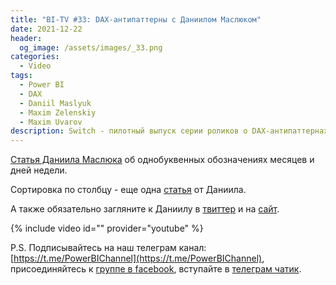 ```yaml
---
title: "BI-TV #33: DAX-антипаттерны с Даниилом Маслюком"
date: 2021-12-22
header:
  og_image: /assets/images/_33.png
categories:
  - Video
tags:
  - Power BI
  - DAX
  - Daniil Maslyuk
  - Maxim Zelenskiy
  - Maxim Uvarov
description: Switch - пилотный выпуск серии роликов о DAX-антипаттернах с Даниилом Маслюком.
---
```


[Статья Даниила Маслюка](https://xxlbi.com/blog/single-letter-day-month-names/) об однобуквенных обозначениях месяцев и дней недели.

Сортировка по столбцу - еще одна [статья](https://xxlbi.com/blog/sort-by-column/) от Даниила.

А также обязательно загляните к Даниилу в [твиттер](https://twitter.com/DMaslyuk) и на [сайт](https://xxlbi.com). 


{% include video id="" provider="youtube" %}

P.S. Подписывайтесь на наш телеграм канал: [https://t.me/PowerBIChannel](https://t.me/PowerBIChannel), присоединяйтесь к [группе в facebook](https://www.facebook.com/groups/powerBiForever), вступайте в [телеграм чатик](https://t.me/PBI_Rus/).

<!--  
<style>.embed-container { position: relative; padding-bottom: 56.25%; height: 0; overflow: hidden; max-width: 100%; } .embed-container iframe, .embed-container object, .embed-container embed { position: absolute; top: 0; left: 0; width: 100%; height: 100%; }</style><div class='embed-container'><iframe src='https://www.youtube.com/embed/XY7qf1wlgyU' frameborder='0' allowfullscreen></iframe></div>
-->  